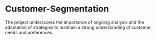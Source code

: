 # Customer-Segmentation
The project underscores the importance of ongoing analysis and the adaptation of strategies to maintain a strong understanding of customer needs and preferences.
